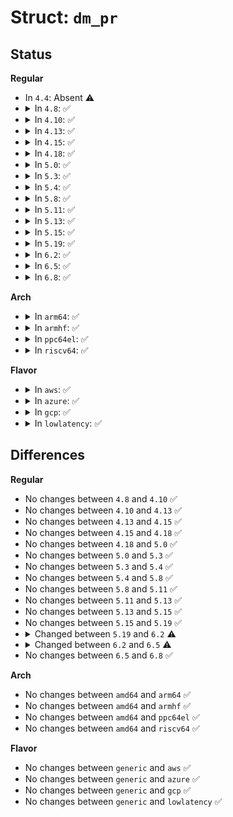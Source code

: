 # Struct: <code>dm_pr</code>

## Status
<b>Regular</b>
<ul>
<li>
In <code>4.4</code>: Absent ⚠️
</li>
<li>
<details>
<summary>In <code>4.8</code>: ✅</summary>

```c
struct dm_pr {
    u64 old_key;
    u64 new_key;
    u32 flags;
    bool fail_early;
};
```
</details>
</li>
<li>
<details>
<summary>In <code>4.10</code>: ✅</summary>

```c
struct dm_pr {
    u64 old_key;
    u64 new_key;
    u32 flags;
    bool fail_early;
};
```
</details>
</li>
<li>
<details>
<summary>In <code>4.13</code>: ✅</summary>

```c
struct dm_pr {
    u64 old_key;
    u64 new_key;
    u32 flags;
    bool fail_early;
};
```
</details>
</li>
<li>
<details>
<summary>In <code>4.15</code>: ✅</summary>

```c
struct dm_pr {
    u64 old_key;
    u64 new_key;
    u32 flags;
    bool fail_early;
};
```
</details>
</li>
<li>
<details>
<summary>In <code>4.18</code>: ✅</summary>

```c
struct dm_pr {
    u64 old_key;
    u64 new_key;
    u32 flags;
    bool fail_early;
};
```
</details>
</li>
<li>
<details>
<summary>In <code>5.0</code>: ✅</summary>

```c
struct dm_pr {
    u64 old_key;
    u64 new_key;
    u32 flags;
    bool fail_early;
};
```
</details>
</li>
<li>
<details>
<summary>In <code>5.3</code>: ✅</summary>

```c
struct dm_pr {
    u64 old_key;
    u64 new_key;
    u32 flags;
    bool fail_early;
};
```
</details>
</li>
<li>
<details>
<summary>In <code>5.4</code>: ✅</summary>

```c
struct dm_pr {
    u64 old_key;
    u64 new_key;
    u32 flags;
    bool fail_early;
};
```
</details>
</li>
<li>
<details>
<summary>In <code>5.8</code>: ✅</summary>

```c
struct dm_pr {
    u64 old_key;
    u64 new_key;
    u32 flags;
    bool fail_early;
};
```
</details>
</li>
<li>
<details>
<summary>In <code>5.11</code>: ✅</summary>

```c
struct dm_pr {
    u64 old_key;
    u64 new_key;
    u32 flags;
    bool fail_early;
};
```
</details>
</li>
<li>
<details>
<summary>In <code>5.13</code>: ✅</summary>

```c
struct dm_pr {
    u64 old_key;
    u64 new_key;
    u32 flags;
    bool fail_early;
};
```
</details>
</li>
<li>
<details>
<summary>In <code>5.15</code>: ✅</summary>

```c
struct dm_pr {
    u64 old_key;
    u64 new_key;
    u32 flags;
    bool fail_early;
};
```
</details>
</li>
<li>
<details>
<summary>In <code>5.19</code>: ✅</summary>

```c
struct dm_pr {
    u64 old_key;
    u64 new_key;
    u32 flags;
    bool fail_early;
};
```
</details>
</li>
<li>
<details>
<summary>In <code>6.2</code>: ✅</summary>

```c
struct dm_pr {
    u64 old_key;
    u64 new_key;
    u32 flags;
    bool abort;
    bool fail_early;
    int ret;
    enum pr_type type;
};
```
</details>
</li>
<li>
<details>
<summary>In <code>6.5</code>: ✅</summary>

```c
struct dm_pr {
    u64 old_key;
    u64 new_key;
    u32 flags;
    bool abort;
    bool fail_early;
    int ret;
    enum pr_type type;
    struct pr_keys *read_keys;
    struct pr_held_reservation *rsv;
};
```
</details>
</li>
<li>
<details>
<summary>In <code>6.8</code>: ✅</summary>

```c
struct dm_pr {
    u64 old_key;
    u64 new_key;
    u32 flags;
    bool abort;
    bool fail_early;
    int ret;
    enum pr_type type;
    struct pr_keys *read_keys;
    struct pr_held_reservation *rsv;
};
```
</details>
</li>
</ul>
<b>Arch</b>
<ul>
<li>
<details>
<summary>In <code>arm64</code>: ✅</summary>

```c
struct dm_pr {
    u64 old_key;
    u64 new_key;
    u32 flags;
    bool fail_early;
};
```
</details>
</li>
<li>
<details>
<summary>In <code>armhf</code>: ✅</summary>

```c
struct dm_pr {
    u64 old_key;
    u64 new_key;
    u32 flags;
    bool fail_early;
};
```
</details>
</li>
<li>
<details>
<summary>In <code>ppc64el</code>: ✅</summary>

```c
struct dm_pr {
    u64 old_key;
    u64 new_key;
    u32 flags;
    bool fail_early;
};
```
</details>
</li>
<li>
<details>
<summary>In <code>riscv64</code>: ✅</summary>

```c
struct dm_pr {
    u64 old_key;
    u64 new_key;
    u32 flags;
    bool fail_early;
};
```
</details>
</li>
</ul>
<b>Flavor</b>
<ul>
<li>
<details>
<summary>In <code>aws</code>: ✅</summary>

```c
struct dm_pr {
    u64 old_key;
    u64 new_key;
    u32 flags;
    bool fail_early;
};
```
</details>
</li>
<li>
<details>
<summary>In <code>azure</code>: ✅</summary>

```c
struct dm_pr {
    u64 old_key;
    u64 new_key;
    u32 flags;
    bool fail_early;
};
```
</details>
</li>
<li>
<details>
<summary>In <code>gcp</code>: ✅</summary>

```c
struct dm_pr {
    u64 old_key;
    u64 new_key;
    u32 flags;
    bool fail_early;
};
```
</details>
</li>
<li>
<details>
<summary>In <code>lowlatency</code>: ✅</summary>

```c
struct dm_pr {
    u64 old_key;
    u64 new_key;
    u32 flags;
    bool fail_early;
};
```
</details>
</li>
</ul>

## Differences
<b>Regular</b>
<ul>
<li>
No changes between <code>4.8</code> and <code>4.10</code> ✅
</li>
<li>
No changes between <code>4.10</code> and <code>4.13</code> ✅
</li>
<li>
No changes between <code>4.13</code> and <code>4.15</code> ✅
</li>
<li>
No changes between <code>4.15</code> and <code>4.18</code> ✅
</li>
<li>
No changes between <code>4.18</code> and <code>5.0</code> ✅
</li>
<li>
No changes between <code>5.0</code> and <code>5.3</code> ✅
</li>
<li>
No changes between <code>5.3</code> and <code>5.4</code> ✅
</li>
<li>
No changes between <code>5.4</code> and <code>5.8</code> ✅
</li>
<li>
No changes between <code>5.8</code> and <code>5.11</code> ✅
</li>
<li>
No changes between <code>5.11</code> and <code>5.13</code> ✅
</li>
<li>
No changes between <code>5.13</code> and <code>5.15</code> ✅
</li>
<li>
No changes between <code>5.15</code> and <code>5.19</code> ✅
</li>
<li>
<details>
<summary>Changed between <code>5.19</code> and <code>6.2</code> ⚠️</summary>
<ul>
<li>
<b>Field added. </b>
<code>bool abort</code>
</li>
<li>
<b>Field added. </b>
<code>int ret</code>
</li>
<li>
<b>Field added. </b>
<code>enum pr_type type</code>
</li>
</ul>
</details>
</li>
<li>
<details>
<summary>Changed between <code>6.2</code> and <code>6.5</code> ⚠️</summary>
<ul>
<li>
<b>Field added. </b>
<code>struct pr_keys *read_keys</code>
</li>
<li>
<b>Field added. </b>
<code>struct pr_held_reservation *rsv</code>
</li>
</ul>
</details>
</li>
<li>
No changes between <code>6.5</code> and <code>6.8</code> ✅
</li>
</ul>
<b>Arch</b>
<ul>
<li>
No changes between <code>amd64</code> and <code>arm64</code> ✅
</li>
<li>
No changes between <code>amd64</code> and <code>armhf</code> ✅
</li>
<li>
No changes between <code>amd64</code> and <code>ppc64el</code> ✅
</li>
<li>
No changes between <code>amd64</code> and <code>riscv64</code> ✅
</li>
</ul>
<b>Flavor</b>
<ul>
<li>
No changes between <code>generic</code> and <code>aws</code> ✅
</li>
<li>
No changes between <code>generic</code> and <code>azure</code> ✅
</li>
<li>
No changes between <code>generic</code> and <code>gcp</code> ✅
</li>
<li>
No changes between <code>generic</code> and <code>lowlatency</code> ✅
</li>
</ul>
